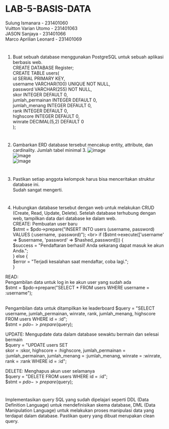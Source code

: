 # LAB-5-BASIS-DATA
Sulung Ismanara        - 231401060 <br>
Vuitton Varian Utomo   - 231401063 <br>
JASON Sanjaya          - 231401066 <br>
Marco Aprilian Leonard - 231401069 <br>
#
1. Buat sebuah database menggunakan PostgreSQL untuk sebuah aplikasi berbasis web. <br>
CREATE DATABASE Register;                  <br>
CREATE TABLE users(                        <br>
    id SERIAL PRIMARY KEY,                 <br>
    username VARCHAR(100) UNIQUE NOT NULL, <br>
    password VARCHAR(255) NOT NULL,        <br>
    skor INTEGER DEFAULT 0,                <br>
    jumlah_permainan INTEGER DEFAULT 0,    <br>
    jumlah_menang INTEGER DEFAULT 0,       <br>
    rank INTEGER DEFAULT 0,                <br>
    highscore INTEGER DEFAULT 0,           <br>
    winrate DECIMAL(5,2) DEFAULT 0         <br>
);                                         <br>
#
2. Gambarkan ERD database tersebut mencakup entity, attribute, dan cardinality. Jumlah tabel minimal 3.
   ![image](https://github.com/user-attachments/assets/5b14ddfc-0b8c-4868-9b41-9960c7dfabca) <br>
   ![image](https://github.com/user-attachments/assets/4c43cd6e-2dbd-4636-a5de-2d37ef61e8cc) <br>
   ![image](https://github.com/user-attachments/assets/05041486-ef8b-43dd-a67f-9c64e01b1178) <br>
#
3. Pastikan setiap anggota kelompok harus bisa menceritakan struktur database ini. <br>
Sudah sangat mengerti.
#
4. Hubungkan database tersebut dengan web untuk melakukan CRUD (Create, Read, Update, Delete). Setelah database terhubung dengan web, tampilkan data dari database ke dalam web. <br>
CREATE: Pembuatan user baru <br>
$stmt = $pdo->prepare("INSERT INTO users (username, password) VALUES (:username, :password)"); <br>
            if ($stmt->execute(['username' => $username, 'password' => $hashed_password])) {   <br>
                $success = "Pendaftaran berhasil! Anda sekarang dapat masuk ke akun Anda.";    <br>
            } else {                                                                           <br>
                $error = "Terjadi kesalahan saat mendaftar, coba lagi.";                       <br>
            }                                                                                  <br>

READ: <br>
Pengambilan data untuk log in ke akun user yang sudah ada <br>
$stmt = $pdo->prepare("SELECT * FROM users WHERE username = :username"); <br><br>

Pengambilan data untuk ditampilkan ke leaderboard
$query = "SELECT username, jumlah_permainan, winrate, rank, jumlah_menang, highscore FROM users WHERE id = :id"; <br>
    $stmt = $pdo->prepare($query); <br>

UPDATE: Mengupdate data dalam database sewaktu bermain dan selesai bermain <br>
$query = "UPDATE users SET <br>
            skor = :skor, 
            highscore = :highscore, 
            jumlah_permainan = :jumlah_permainan, 
            jumlah_menang = :jumlah_menang, 
            winrate = :winrate, 
            rank = :rank 
          WHERE id = :id"; <br>

DELETE: Menghapus akun user selamanya <br>
$query = "DELETE FROM users WHERE id = :id"; <br>
    $stmt = $pdo->prepare($query);           <br>

#
Implementasikan query SQL yang sudah dipelajari seperti DDL (Data Definition Language) untuk mendefinisikan skema database, DML (Data Manipulation Language) untuk melakukan proses manipulasi data yang terdapat dalam database. Pastikan query yang dibuat merupakan clean query.








   




